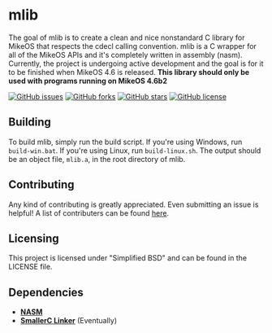 # mlib
The goal of mlib is to create a clean and nice nonstandard C library for MikeOS that respects the cdecl calling convention. mlib is a C wrapper for all of the MikeOS APIs and it's completely written in assembly (nasm). Currently, the project is undergoing active development and the goal is for it to be finished when MikeOS 4.6 is released. **This library should only be used with programs running on MikeOS 4.6b2**

[![GitHub issues](https://img.shields.io/github/issues/I8087/mlib.svg?style=flat-square)](https://github.com/I8087/mlib/issues)
[![GitHub forks](https://img.shields.io/github/forks/I8087/mlib.svg?style=flat-square)](https://github.com/I8087/mlib/network)
[![GitHub stars](https://img.shields.io/github/stars/I8087/mlib.svg?style=flat-square)](https://github.com/I8087/mlib/stargaze)
[![GitHub license](https://img.shields.io/badge/license-BSD-blue.svg?style=flat-square)](https://raw.githubusercontent.com/I8087/mlib/master/LICENSE)

## Building
To build mlib, simply run the build script. If you're using Windows, run `build-win.bat`. If you're using Linux, run `build-linux.sh`. The output should be an object file, `mlib.a`, in the root directory of mlib.

## Contributing
Any kind of contributing is greatly appreciated. Even submitting an issue is helpful! A list of contributers can be found [here](https://github.com/I8087/mlib/graphs/contributors).

## Licensing
This project is licensed under "Simplified BSD" and can be found in the LICENSE file.

## Dependencies
* [**NASM**](http://www.nasm.us/)
* [**SmallerC Linker**](http://www.github.com/alexfru/SmallerC) (Eventually)
